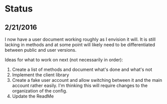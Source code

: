 # Status #

## 2/21/2016 ##
I now have a user document working roughly as I envision it will. It is still lacking in methods and at some point will likely need to be differentiated between public and user versions.

Ideas for what to work on next (not necessarily in order):
1. Create a list of methods and document what's done and what's not
2. Implement the client library
3. Create a fake user account and allow switching between it and the main account rather easily. I'm thinking this will require changes to the organization of the config.
4. Update the ReadMe